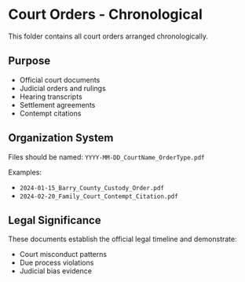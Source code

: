# Court Orders - Chronological

This folder contains all court orders arranged chronologically.

## Purpose

- Official court documents
- Judicial orders and rulings
- Hearing transcripts
- Settlement agreements
- Contempt citations

## Organization System

Files should be named: `YYYY-MM-DD_CourtName_OrderType.pdf`

Examples:

- `2024-01-15_Barry_County_Custody_Order.pdf`
- `2024-02-20_Family_Court_Contempt_Citation.pdf`

## Legal Significance

These documents establish the official legal timeline and demonstrate:

- Court misconduct patterns
- Due process violations
- Judicial bias evidence
